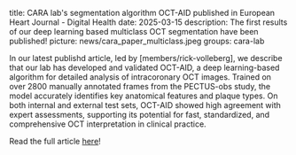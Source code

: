 title: CARA lab's segmentation algorithm OCT-AID published in European Heart Journal - Digital Health
date: 2025-03-15
description: The first results of our deep learning based multiclass OCT segmentation have been published!
picture: news/cara_paper_multiclass.jpeg
groups: cara-lab

In our latest publishd article, led by [members/rick-volleberg], we describe that our lab has developed and validated OCT-AID, a deep learning-based algorithm for detailed analysis of intracoronary OCT images. Trained on over 2800 manually annotated frames from the PECTUS-obs study, the model accurately identifies key anatomical features and plaque types. On both internal and external test sets, OCT-AID showed high agreement with expert assessments, supporting its potential for fast, standardized, and comprehensive OCT interpretation in clinical practice.

Read the full article [here]([https://academic.oup.com/ehjdh/advance-article/doi/10.1093/ehjdh/ztaf005/7985683](https://academic.oup.com/ehjdh/advance-article/doi/10.1093/ehjdh/ztaf021/8078941))!
